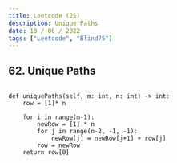 ```yaml
---
title: Leetcode (25)
description: Unique Paths
date: 10 / 06 / 2022
tags: ["Leetcode", "Blind75"]
---
```


<h2>62. Unique Paths</h2>

<pre><code class="language-python">
def uniquePaths(self, m: int, n: int) -> int:
    row = [1]* n
    
    for i in range(m-1):
        newRow = [1] * n
        for j in range(n-2, -1, -1):
            newRow[j] = newRow[j+1] + row[j]
        row = newRow
    return row[0]
</code></pre>
<br/>
<br/>
